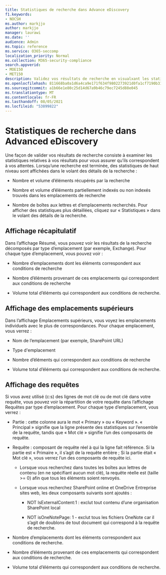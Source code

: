 ```yaml
---
title: Statistiques de recherche dans Advance eDiscovery
f1.keywords:
- NOCSH
ms.author: markjjo
author: markjjo
manager: laurawi
ms.date: ''
audience: Admin
ms.topic: reference
ms.service: O365-seccomp
localization_priority: Normal
ms.collection: M365-security-compliance
search.appverid:
- MOE150
- MET150
description: Validez vos résultats de recherche en visualxant les statistiques générées après avoir exécuté une recherche de collection dans Advanced eDiscovery.
ms.openlocfilehash: 811668ba0a1d6a4ca9e171f634f9802273921d0fa1cf7190b315111183a172b8
ms.sourcegitcommit: a1b66e1e80c25d14d67a9b46c79ec7245d88e045
ms.translationtype: MT
ms.contentlocale: fr-FR
ms.lasthandoff: 08/05/2021
ms.locfileid: "53899822"
---
```

# <a name="search-statistics-in-advanced-ediscovery"></a>Statistiques de recherche dans Advanced eDiscovery

Une façon de valider vos résultats de recherche consiste à examiner les statistiques relatives à vos résultats pour vous assurer qu’ils correspondent à vos attentes. Lorsqu’une recherche est terminée, des statistiques de haut niveau sont affichées dans le volant des détails de la recherche :

- Nombre et volume d’éléments récupérés par la recherche

- Nombre et volume d’éléments partiellement indexés ou non indexés trouvés dans les emplacements de recherche

- Nombre de boîtes aux lettres et d’emplacements recherchés.
Pour afficher des statistiques plus détaillées, cliquez sur « Statistiques » dans le volant des détails de la recherche.

## <a name="summary-view"></a>Affichage récapitulatif

Dans l’affichage Résumé, vous pouvez voir les résultats de la recherche décomposés par type d’emplacement (par exemple, Exchange). Pour chaque type d’emplacement, vous pouvez voir :

- Nombre d’emplacements dont les éléments correspondent aux conditions de recherche

- Nombre d’éléments provenant de ces emplacements qui correspondent aux conditions de recherche

- Volume total d’éléments qui correspondent aux conditions de recherche.

## <a name="top-locations-view"></a>Affichage des emplacements supérieurs

Dans l’affichage Emplacements supérieurs, vous voyez les emplacements individuels avec le plus de correspondances. Pour chaque emplacement, vous verrez :

- Nom de l’emplacement (par exemple, SharePoint URL)

- Type d'emplacement

- Nombre d’éléments qui correspondent aux conditions de recherche

- Volume total d’éléments qui correspondent aux conditions de recherche.

## <a name="queries-view"></a>Affichage des requêtes

Si vous avez utilisé (c:s) des lignes de mot clé ou de mot clé dans votre requête, vous pouvez voir la répartition de votre requête dans l’affichage Requêtes par type d’emplacement. Pour chaque type d’emplacement, vous verrez :

- Partie : cette colonne aura le mot « Primary » ou « Keyword ». « Principal » signifie que la ligne présente des statistiques sur l’ensemble de la requête, tandis que « Mot clé » signifie l’un des composants de requête.

- Requête : composant de requête réel à qui la ligne fait référence. Si la partie est « Primaire », il s’agit de la requête entière ; Si la partie était « Mot clé », vous verrez l’un des composants de requête ici.
  
  - Lorsque vous recherchez dans toutes les boîtes aux lettres de contenu (en ne spécifiant aucun mot clé), la requête réelle est (taille >= 0) afin que tous les éléments soient renvoyés.
  
  - Lorsque vous recherchez SharePoint online et OneDrive Entreprise sites web, les deux composants suivants sont ajoutés :
    
    - NOT IsExternalContent:1 : exclut tout contenu d’une organisation SharePoint local
    
    - NOT isOneNotePage: 1 - exclut tous les fichiers OneNote car il s’agit de doublons de tout document qui correspond à la requête de recherche.

- Nombre d’emplacements dont les éléments correspondent aux conditions de recherche.

- Nombre d’éléments provenant de ces emplacements qui correspondent aux conditions de recherche.

- Volume total d’éléments qui correspondent aux conditions de recherche.
